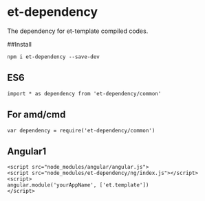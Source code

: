 # et-dependency
The dependency for et-template compiled codes.

##Install

```
npm i et-dependency --save-dev
```
## ES6
```
import * as dependency from 'et-dependency/common'
```

## For amd/cmd
```
var dependency = require('et-dependency/common')
```

## Angular1
```
<script src="node_modules/angular/angular.js">
<script src="node_modules/et-dependency/ng/index.js"></script>
<script>
angular.module('yourAppName', ['et.template'])
</script>
```
